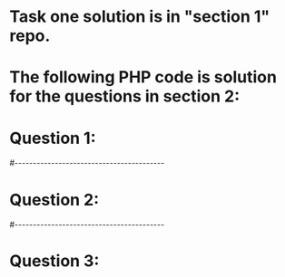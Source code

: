 # Task one solution is in "section 1" repo.

# The following PHP code is solution for the questions in section 2: 


# Question 1: 

<?php
for (int i = 0; i <= 100; i++) {
  if ( i % 3 == 0 || i % 5 == 0) { 
    System.out.print(i + ", ");
  }
}

for ($x = 0; $x <= 100; $x++) {
  if ($x % 3 == 0 || $x % 5 == 0) {
      echo $x , ", ";
    }
}
?>

#-----------------------------------------

# Question 2: 

<?php
// Function returns the HCF of two numbers
function hcf($num1, $num2) 
{ 
    if ($num1 == 0) 
        return $num2; 
    return hcf($num2 % $num1, $num1); 
} 
  
// Function to find the hcf in an array of numbers 
function findHCF($n, $arr) 
{ 
    $answer = $arr[sizeof($arr) - $n];   //answer is the first +ve integer in arr
  
    for ($i = sizeof($arr) - $n + 1; $i < sizeof($arr); $i++){ 
        
        $answer = hcf($arr[$i], $answer); 
  
        if($answer == 1) 
        { 
           return 1; 
        } 
    } 
    return $answer; 
} 

// Testing output
echo (findHCF(5, [2, 4, 6, 8, 10])), ", ";
echo (findHCF(5, [2, 3, 4, 5, 6])), ", "; 
echo (findHCF(3, [1, 3, 21])), ", ";
echo (findHCF(4, [-1, 4, 48, 12, 8])), ", "; 
echo (findHCF(1, [-1, -2, -3, -4, 21]));
?>

#-----------------------------------------

# Question 3: 

<?php 

// check for Palindrome string recursively in PHP   
function palindromeCheck($string){ 
    strtolower($string);  //converting string to lower case
    // Base codition 
    if ((strlen($string) == 1) || (strlen($string) == 0)){ 
        echo "true"; 
    } 
  
    else{    
        // First character is compared with the last one 
        if (substr($string,0,1) == substr($string,(strlen($string) - 1),1)){ 
    
            // Checked letters are discarded and passed for next call 
            return palindromeCheck(substr($string,1,strlen($string) -2)); 
        } 
        else{  
            echo "false"; } 
    } 
} 
  
 
echo (palindromeCheck('tacocat')), ", ";
echo (palindromeCheck('racecar')), ", ";
echo (palindromeCheck('beanbag')), ", ";
echo (palindromeCheck('hannah'));
?>
